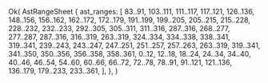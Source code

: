 Ok(
    AstRangeSheet {
        ast_ranges: [
            83..91,
            103..111,
            111..117,
            117..121,
            126..136,
            148..156,
            156..162,
            162..172,
            172..179,
            191..199,
            199..205,
            205..215,
            215..228,
            228..232,
            232..233,
            292..305,
            305..311,
            311..316,
            287..316,
            268..277,
            277..287,
            287..316,
            316..319,
            263..319,
            324..334,
            334..338,
            338..341,
            319..341,
            239..243,
            243..247,
            247..251,
            251..257,
            257..263,
            263..319,
            319..341,
            341..350,
            350..356,
            356..358,
            358..361,
            0..12,
            12..18,
            18..24,
            24..34,
            34..40,
            40..46,
            46..54,
            54..60,
            60..66,
            66..72,
            72..78,
            78..91,
            91..121,
            121..136,
            136..179,
            179..233,
            233..361,
        ],
    },
)